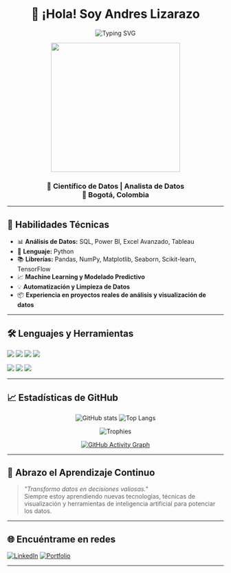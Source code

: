 <h1 align="center">👋 ¡Hola! Soy Andres Lizarazo</h1>

<p align="center">
  <img src="https://readme-typing-svg.demolab.com?font=Fira+Code&size=22&pause=1000&color=F7A41D&center=true&vCenter=true&width=500&lines=Cient%C3%ADfico+de+Datos;Experto+en+Python%2C+SQL+y+Power+BI;Apasionado+por+el+Machine+Learning" alt="Typing SVG" />
</p>

<p align="center">
  <img src="https://media.giphy.com/media/qgQUggAC3Pfv687qPC/giphy.gif" width="300" />
</p>

<h3 align="center">
🎯 Científico de Datos | Analista de Datos <br>
📍 Bogotá, Colombia
</h3>

---

## 🧠 Habilidades Técnicas

- 📊 **Análisis de Datos:** SQL, Power BI, Excel Avanzado, Tableau  
- 🐍 **Lenguaje:** Python  
- 📚 **Librerías:** Pandas, NumPy, Matplotlib, Seaborn, Scikit-learn, TensorFlow  
- 📈 **Machine Learning y Modelado Predictivo**  
- 💡 **Automatización y Limpieza de Datos**  
- 📦 **Experiencia en proyectos reales de análisis y visualización de datos**

---

## 🛠️ Lenguajes y Herramientas

<p>
  <img src="https://img.shields.io/badge/-Python-05122A?style=flat&logo=python" />
  <img src="https://img.shields.io/badge/-SQL-05122A?style=flat&logo=postgresql" />
  <img src="https://img.shields.io/badge/-Power%20BI-05122A?style=flat&logo=powerbi" />
  <img src="https://img.shields.io/badge/-Tableau-05122A?style=flat&logo=tableau" />
</p>

<p>
  <img src="https://img.shields.io/badge/Python-3776AB?style=for-the-badge&logo=python&logoColor=white" />
  <img src="https://img.shields.io/badge/Power%20BI-F2C811?style=for-the-badge&logo=powerbi&logoColor=black" />
  <img src="https://img.shields.io/badge/SQL-025E8C?style=for-the-badge&logo=postgresql&logoColor=white" />
</p>

---

## 📈 Estadísticas de GitHub

<div align="center">

![GitHub stats](https://github-readme-stats.vercel.app/api?username=andres-lizarazo&show_icons=true&theme=radical&hide_title=false)
![Top Langs](https://github-readme-stats.vercel.app/api/top-langs/?username=andres-lizarazo&layout=compact&theme=radical)

![Trophies](https://github-profile-trophy.vercel.app/?username=andres-lizarazo&theme=radical)

[![GitHub Activity Graph](https://github-readme-activity-graph.vercel.app/graph?username=andres-lizarazo&theme=dracula)](https://github.com/ashutosh00710/github-readme-activity-graph)

</div>

---

## 🚀 Abrazo el Aprendizaje Continuo

> *"Transformo datos en decisiones valiosas."*  
> Siempre estoy aprendiendo nuevas tecnologías, técnicas de visualización y herramientas de inteligencia artificial para potenciar los datos.

---

## 🌐 Encuéntrame en redes

[![LinkedIn](https://img.shields.io/badge/LinkedIn-0A66C2?style=flat&logo=linkedin&logoColor=white)](https://linkedin.com/in/andreslizarazo)
[![Portfolio](https://img.shields.io/badge/Portafolio-Web-333?style=flat&logo=github&logoColor=white)](https://andres-lizarazo.github.io/)

---


